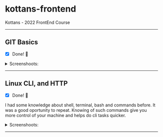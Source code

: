 # kottans-frontend

Kottans - 2022 FrontEnd Course  

---

## GIT Basics

- [x] Done! :tada:

<details>

<summary>Screenshoots:</summary>

- screen 1 Coursera:
![screen 1 - ](task_git_collaboration/git-collaboration2.jpg)

- screen 2 Corsera:
![screen 2 - ](task_git_collaboration/git-collaboration3.jpg)

- screen 3 Udacity:
![screen 5 - ](task_git_collaboration/git-collaboration6.jpg)

</details>

---

## Linux CLI, and HTTP

- [x] Done! :tada:

I had some knowledge about shell, terminal, bash and commands before. It was a good oportunity to repeat.
Knowing of such commands give you more control of your machine and helps do cli tasks quicker.

<details>

<summary>Screenshoots:</summary>

- screen for Quiz 1:
![screen 1 - ](task_linux_cli/linux-cli-http1.jpg)

- screen for Quiz 2:
![screen 2 - ](task_linux_cli/linux-cli-http2.jpg)

- screen for Quiz 3:
![screen 3 - ](task_linux_cli/linux-cli-http3.jpg)

- screen for Quiz 4:
![screen 4 - ](task_linux_cli/linux-cli-http4.jpg)

</details>

---